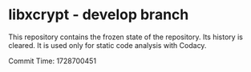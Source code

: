# libxcrypt - develop branch

This repository contains the frozen state of the repository.
Its history is cleared. It is used only for static code
analysis with Codacy.

Commit Time: 1728700451